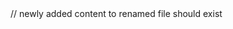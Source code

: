 <spawn-rename from="src/App.tsx" to="src/Renamed.tsx">
</spawn-rename>

<spawn-write path="src/Renamed.tsx">
// newly added content to renamed file should exist
</spawn-write>
